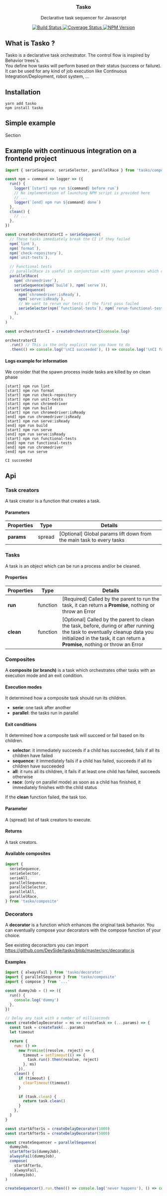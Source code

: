<h3 align="center">
  Tasko
</h3>

<p align="center">
  Declarative task sequencer for Javascript
</p>

<p align="center">
  <a href="https://travis-ci.org/DevSide/tasko" target="_blank">
    <img src="https://img.shields.io/travis/DevSide/tasko/master.svg" alt="Build Status">
  </a>
  <a href='https://coveralls.io/github/DevSide/tasko?branch=master' target="_blank">
    <img src='https://img.shields.io/coveralls/github/DevSide/tasko/master.svg' alt='Coverage Status' />
  </a>
  <a href="https://www.npmjs.com/package/tasko" target="_blank">
    <img src="https://img.shields.io/npm/v/tasko.svg" alt="NPM Version">
  </a>
</p>

## What is Tasko ?

Tasko is a declarative task orchestrator. The control flow is inspired by Behavior trees's.<br/>
You define how tasks will perform based on their status (success or failure).<br/>
It can be used for any kind of job execution like Continuous Integration/Deployment, robot system, ...

## Installation

```shell
yarn add tasko
npm install tasko
```

## Simple example

Section

## Example with continuous integration on a frontend project

```js
import { serieSequence, serieSelector, parallelRace } from 'tasko/composite'

const npm = command => logger => ({
  run() {
    logger(`[start] npm run ${command} before run`)
    // No implementation of launching NPM script is provided here
    // ...
    logger(`[end] npm run ${command} done`)
  },
  clean() {
    // ...
  },
})

const createOrchestratorCI = serieSequence(
  // These tasks immediately break the CI if they failed
  npm(`lint`),
  npm(`format`),
  npm(`check-repository`),
  npm(`unit-tests`),

  // Functional tests
  // parallelRace is useful in conjunction with spawn processes which don't immediately return a success status
  parallelRace(
    npm(`chromedriver`),
    serieSequence(npm(`build`), npm(`serve`)),
    serieSequence(
      npm(`chromedriver:isReady`),
      npm(`serve:isReady`),
      // We want to rerun our tests if the first pass failed
      serieSelector(npm(`functional-tests`), npm(`rerun-functional-tests`)),
    ),
  ),
)

const orchestratorCI = createOrchestratorCI(console.log)

orchestratorCI
  .run() // This is the only explicit run you have to do
  .then(() => console.log('\nCI succeeded'), () => console.log('\nCI failed'))
```

#### Logs example for information

We consider that the spawn process inside tasks are killed by on clean phase

```
[start] npm run lint
[start] npm run format
[start] npm run check-repository
[start] npm run unit-tests
[start] npm run chromedriver
[start] npm run build
[start] npm run chromedriver:isReady
[end] npm run chromedriver:isReady
[start] npm run serve:isReady
[end] npm run build
[start] npm run serve
[end] npm run serve:isReady
[start] npm run functional-tests
[end] npm run functional-tests
[end] npm run chromedriver
[end] npm run serve

CI succeeded
```

## Api

### Task creators

A task creator is a function that creates a task.

#### Parameters

| Properties | Type   | Details                                                              |
| ---------- | ------ | -------------------------------------------------------------------- |
| **params** | spread | [Optional] Global params lift down from the main task to every tasks |

### Tasks

A task is an object which can be run a process and/or be cleaned.

#### Properties

| Properties | Type     | Details                                                                                                                                                                                                    |
| ---------- | -------- | ---------------------------------------------------------------------------------------------------------------------------------------------------------------------------------------------------------- |
| **run**    | function | [Required] Called by the parent to run the task, it can return a **Promise**, nothing or throw an Error                                                                                                    |
| **clean**  | function | [Optional] Called by the parent to clean the task, before, during or after running the task to eventually cleanup data you initialized in the task, it can return a **Promise**, nothing or throw an Error |

### Composites

A **composite (or branch)** is a task which orchestrates other tasks with an execution mode and an exit condition.

#### Execution modes

It determined how a composite task should run its children.

- **serie**: one task after another
- **parallel**: the tasks run in parallel

#### Exit conditions

It determined how a composite task will succeed or fail based on its children.

- **selector**: it immediately succeeds if a child has succeeded, fails if all its children have failed
- **sequence**: it immediately fails if a child has failed, succeeds if all its children have succeeded
- **all**: it runs all its children, it fails if at least one child has failed, succeeds otherwise
- **race**: (only on parallel mode) as soon as a child has finished, it immediately finishes with the child status

If the **clean** function failed, the task too.

#### Parameter

A (spread) list of task creators to execute.

#### Returns

A task creators.

#### Available composites

```js
import {
  serieSequence,
  serieSelector,
  serieAll,
  parallelSequence,
  parallelSelector,
  parallelAll,
  parallelRace,
} from 'tasko/composite'
```

### Decorators

A **decorator** is a function which enhances the original task behavior.
You can eventually compose your decorators with the compose function of your choice.

See existing decoractors you can import https://github.com/DevSide/tasko/blob/master/src/decorator.js

#### Examples

```js
import { alwaysFail } from 'tasko/decorator'
import { parallelSequence } from 'tasko/composite'
import { compose } from '...'

const dummyJob = () => ({
  run() {
    console.log('dummy')
  },
})

// Delay any task with a number of milliseconds
const createDelayDecorator = ms => createTask => (...params) => {
  const task = createTask(...params)
  let timeout

  return {
    run: () =>
      new Promise((resolve, reject) => {
        timeout = setTimeout(() => {
          task.run().then(resolve, reject)
        }, ms)
      }),
    clean() {
      if (timeout) {
        clearTimeout(timeout)
      }

      if (task.clean) {
        return task.clean()
      }
    },
  }
}

const startAfter1s = createDelayDecorator(1000)
const startAfter5s = createDelayDecorator(5000)

const createSequencer = parallelSequence(
  dummyJob,
  startAfter1s(dummyJob),
  alwaysFail(dummyJob),
  compose(
    startAfter5s,
    alwaysFail,
  )(dummyJob),
)

createSequencer().run.then(() => console.log('never happens'), () => console.log('job failed'))
```
